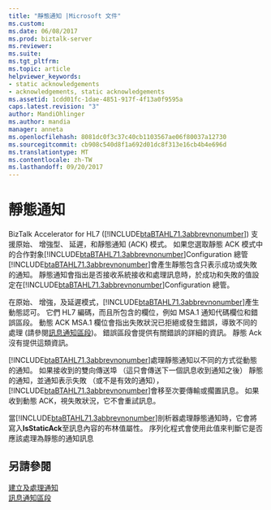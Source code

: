 ```yaml
---
title: "靜態通知 |Microsoft 文件"
ms.custom: 
ms.date: 06/08/2017
ms.prod: biztalk-server
ms.reviewer: 
ms.suite: 
ms.tgt_pltfrm: 
ms.topic: article
helpviewer_keywords:
- static acknowledgements
- acknowledgements, static acknowledgements
ms.assetid: 1cdd01fc-1dae-4851-917f-4f13a0f9595a
caps.latest.revision: "3"
author: MandiOhlinger
ms.author: mandia
manager: anneta
ms.openlocfilehash: 8081dc0f3c37c40cb1103567ae06f80037a12730
ms.sourcegitcommit: cb908c540d8f1a692d01dc8f313e16cb4b4e696d
ms.translationtype: MT
ms.contentlocale: zh-TW
ms.lasthandoff: 09/20/2017
---
```

# <a name="static-acknowledgments"></a>靜態通知
BizTalk Accelerator for HL7 ([!INCLUDE[btaBTAHL71.3abbrevnonumber](../../includes/btabtahl71-3abbrevnonumber-md.md)]) 支援原始、 增強型、 延遲，和靜態通知 (ACK) 模式。 如果您選取靜態 ACK 模式中的合作對象[!INCLUDE[btaBTAHL71.3abbrevnonumber](../../includes/btabtahl71-3abbrevnonumber-md.md)]Configuration 總管[!INCLUDE[btaBTAHL71.3abbrevnonumber](../../includes/btabtahl71-3abbrevnonumber-md.md)]會產生靜態包含只表示成功或失敗的通知。 靜態通知會指出是否接收系統接收和處理訊息時，於成功和失敗的值設定在[!INCLUDE[btaBTAHL71.3abbrevnonumber](../../includes/btabtahl71-3abbrevnonumber-md.md)]Configuration 總管。  
  
 在原始、 增強，及延遲模式，[!INCLUDE[btaBTAHL71.3abbrevnonumber](../../includes/btabtahl71-3abbrevnonumber-md.md)]產生動態認可。 它們 HL7 編碼，而且所包含的欄位，例如 MSA.1 通知代碼欄位和錯誤區段。 動態 ACK MSA.1 欄位會指出失敗狀況已拒絕或發生錯誤，導致不同的處理 (請參閱[訊息通知區段](../../adapters-and-accelerators/accelerator-hl7/message-acknowledgment-segment.md))。 錯誤區段會提供有關錯誤的詳細的資訊。 靜態 Ack 沒有提供這類資訊。  
  
 [!INCLUDE[btaBTAHL71.3abbrevnonumber](../../includes/btabtahl71-3abbrevnonumber-md.md)]處理靜態通知以不同的方式從動態的通知。 如果接收到的雙向傳送埠 （這只會傳送下一個訊息收到通知之後） 靜態的通知，並通知表示失敗 （或不是有效的通知），[!INCLUDE[btaBTAHL71.3abbrevnonumber](../../includes/btabtahl71-3abbrevnonumber-md.md)]會移至次要傳輸或擱置訊息。 如果收到動態 ACK，視失敗狀況，它不會重試訊息。  
  
 當[!INCLUDE[btaBTAHL71.3abbrevnonumber](../../includes/btabtahl71-3abbrevnonumber-md.md)]剖析器處理靜態通知時，它會將寫入**IsStaticAck**至訊息內容的布林值屬性。 序列化程式會使用此值來判斷它是否應該處理為靜態的通知訊息  
  
## <a name="see-also"></a>另請參閱  
 [建立及處理通知](../../adapters-and-accelerators/accelerator-hl7/creating-and-processing-acknowledgments.md)   
 [訊息通知區段](../../adapters-and-accelerators/accelerator-hl7/message-acknowledgment-segment.md)